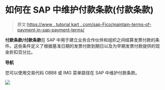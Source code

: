 # 如何在 SAP 中维护付款条款(付款条款)

> 原文:[https://www . tutorial kart . com/sap-Fico/maintain-terms-of-payment-in-sap-payment-terms/](https://www.tutorialkart.com/sap-fico/maintain-terms-of-payment-in-sap-payment-terms/)

**付款条款/付款条款**在 SAP 中用于建立业务合作伙伴和组织之间结算发票付款的条件。这些条件定义了根据基准日期的发票付款到期日以及为早期发票付款提供的现金折扣百分比。

**导航**

您可以使用交易代码 OBB8 或 IMG 菜单路径在 SAP 中维护付款条款。

[![](../Images/925da31b32d6bc3827932f6c8afb11bb.png)](https://www.tutorialkart.com/)